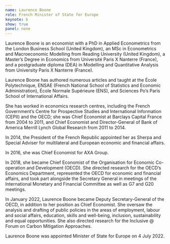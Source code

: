 ```yaml
---
name: Laurence Boone
role: French Minister of State for Europe
keynote: b
show: true
panel: none
---
```


Laurence Boone is an economist with a PhD in Applied Econometrics from the London Business School (United Kingdom), an MSc in Econometrics and Macroeconomic Modelling from Reading University (United Kingdom), a Master’s Degree in Economics from Université Paris X Nanterre (France), and a postgraduate diploma (DEA) in Modelling and Quantitative Analysis from University Paris X Nanterre (France).

Laurence Boone has authored numerous articles and taught at the École Polytechnique, ENSAE (French National School of Statistics and Economic Administration), École Normale Supérieure (ENS), and Sciences Po’s Paris School of International Affairs.

She has worked in economics research centres, including the French Government’s Centre for Prospective Studies and International Information (CEPII) and the OECD; she was Chief Economist at Barclays Capital France from 2004 to 2011, and Chief Economist and Director-General of Bank of America Merrill Lynch Global Research from 2011 to 2014.

In 2014, the President of the French Republic appointed her as Sherpa and Special Adviser for multilateral and European economic and financial affairs.

In 2016, she was Chief Economist for AXA Group.

In 2018, she became Chief Economist of the Organisation for Economic Co-operation and Development (OECD). She directed research for the OECD’s Economics Department, represented the OECD for economic and financial affairs, and took part alongside the Secretary General in meetings of the International Monetary and Financial Committee as well as G7 and G20 meetings.

In January 2022, Laurence Boone became Deputy Secretary-General of the OECD, in addition to her position as Chief Economist. She oversaw the analysis and drafting of public policies in the areas of employment, labour and social affairs, education, skills and well-being, inclusion, sustainability and equal opportunities. She also directed research for the Inclusive @ Forum on Carbon Mitigation Approaches.

Laurence Boone was appointed Minister of State for Europe on 4 July 2022.
